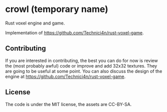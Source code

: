 # crowl (temporary name)
Rust voxel engine and game.

Implementation of https://github.com/Technici4n/rust-voxel-game.

## Contributing
If you are interested in contributing, the best you can do for now is review the (most probably awful) code or improve and add 32x32 textures. They are going to be useful at some point.
You can also discuss the design of the engine at https://github.com/Technici4n/rust-voxel-game.

## License
The code is under the MIT license, the assets are CC-BY-SA.
